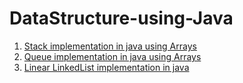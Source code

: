 # DataStructure-using-Java
1. [Stack implementation in java using Arrays](https://github.com/Abhi9935/DataStructure-using-Java/blob/master/Stack.java)
2. [Queue implementation in java using Arrays](https://github.com/Abhi9935/DataStructure-using-Java/blob/master/Queue.java)
3. [Linear LinkedList implementation in java](https://github.com/Abhi9935/DataStructure-using-Java/blob/master/LinkedList.java)
